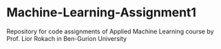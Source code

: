 # Machine-Learning-Assignment1
Repository for code assignments of Applied Machine Learning course by Prof. Lior Rokach in Ben-Gurion University
